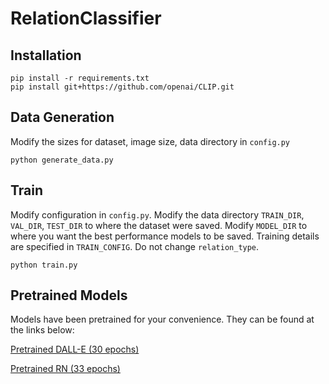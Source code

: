 # RelationClassifier

## Installation
```
pip install -r requirements.txt
pip install git+https://github.com/openai/CLIP.git
```

## Data Generation
Modify the sizes for dataset, image size, data directory in `config.py`
```
python generate_data.py
```

## Train
Modify configuration in `config.py`. Modify the data directory 
`TRAIN_DIR`, `VAL_DIR`, `TEST_DIR` to where the dataset were saved. Modify `MODEL_DIR` to
where you want the best performance models to be saved. Training details are specified in `TRAIN_CONFIG`. 
Do not change `relation_type`.
```
python train.py
```

## Pretrained Models

Models have been pretrained for your convenience. They can be found at the links below:

[Pretrained DALL-E (30 epochs)](https://drive.google.com/file/d/1eQJOClc_70oaPTH3bxHkpAZx_ZN1Z5nO/view?usp=sharing)

[Pretrained RN (33 epochs)](https://drive.google.com/file/d/1kruA8lPV6uULFf7nD4h4M1ryf1JKHsqY/view?usp=sharing)